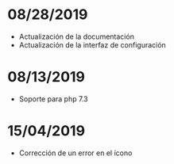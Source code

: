 # 08/28/2019

- Actualización de la documentación
- Actualización de la interfaz de configuración

# 08/13/2019

- Soporte para php 7.3

# 15/04/2019

- Corrección de un error en el ícono
